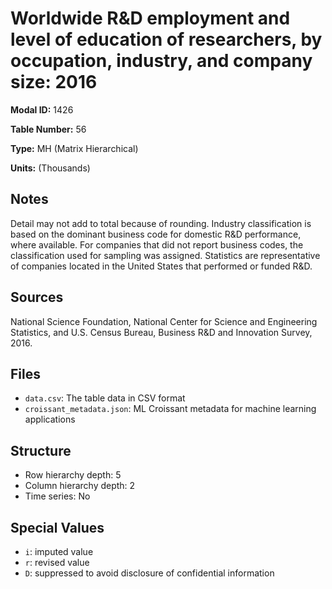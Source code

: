 # Worldwide R&D employment and level of education of researchers, by occupation, industry, and company size: 2016

**Modal ID:** 1426

**Table Number:** 56

**Type:** MH (Matrix Hierarchical)

**Units:** (Thousands)

## Notes

Detail may not add to total because of rounding. Industry classification is based on the dominant business code for domestic R&D performance, where available. For companies that did not report business codes, the classification used for sampling was assigned. Statistics are representative of companies located in the United States that performed or funded R&D.

## Sources

National Science Foundation, National Center for Science and Engineering Statistics, and U.S. Census Bureau, Business R&D and Innovation Survey, 2016.

## Files

- `data.csv`: The table data in CSV format
- `croissant_metadata.json`: ML Croissant metadata for machine learning applications

## Structure

- Row hierarchy depth: 5
- Column hierarchy depth: 2
- Time series: No

## Special Values

- `i`: imputed value
- `r`: revised value
- `D`: suppressed to avoid disclosure of confidential information
